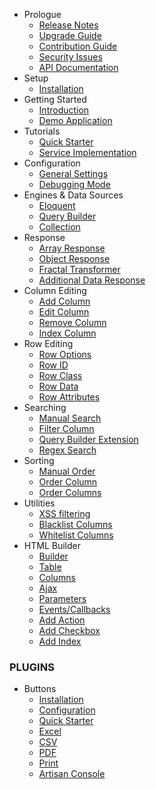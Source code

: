 - Prologue
	- [Release Notes](/docs/laravel-datatables/{{version}}/releases)
	- [Upgrade Guide](/docs/laravel-datatables/{{version}}/upgrade)
	- [Contribution Guide](/docs/laravel-datatables/{{version}}/contributing)
    - [Security Issues](/docs/laravel-datatables/{{version}}/security)
	- [API Documentation](http://yajra.github.io/laravel-datatables/api/{{version}})
- Setup
	- [Installation](/docs/laravel-datatables/{{version}}/installation)
- Getting Started
    - [Introduction](/docs/laravel-datatables/{{version}}/introduction)
    - [Demo Application](https://datatables.yajrabox.com/)
- Tutorials
	- [Quick Starter](https://datatables.yajrabox.com/starter)
	- [Service Implementation](https://datatables.yajrabox.com/service)
- Configuration
    - [General Settings](/docs/laravel-datatables/{{version}}/general-settings)
    - [Debugging Mode](/docs/laravel-datatables/{{version}}/debugger)
- Engines & Data Sources
	- [Eloquent](/docs/laravel-datatables/{{version}}/engine-eloquent)
	- [Query Builder](/docs/laravel-datatables/{{version}}/engine-query)
	- [Collection](/docs/laravel-datatables/{{version}}/engine-collection)
- Response
	- [Array Response](/docs/laravel-datatables/{{version}}/response-array)
	- [Object Response](/docs/laravel-datatables/{{version}}/response-object)
	- [Fractal Transformer](/docs/laravel-datatables/{{version}}/response-fractal)
	- [Additional Data Response](/docs/laravel-datatables/{{version}}/response-with)
- Column Editing
	- [Add Column](/docs/laravel-datatables/{{version}}/add-column)
	- [Edit Column](/docs/laravel-datatables/{{version}}/edit-column)
	- [Remove Column](/docs/laravel-datatables/{{version}}/remove-column)
	- [Index Column](/docs/laravel-datatables/{{version}}/index-column)
- Row Editing
	- [Row Options](/docs/laravel-datatables/{{version}}/row-options)
	- [Row ID](/docs/laravel-datatables/{{version}}/row-options#row-id)
	- [Row Class](/docs/laravel-datatables/{{version}}/row-options#row-class)
	- [Row Data](/docs/laravel-datatables/{{version}}/row-options#row-data)
	- [Row Attributes](/docs/laravel-datatables/{{version}}/row-options#row-attributes)
- Searching
	- [Manual Search](/docs/laravel-datatables/{{version}}/manual-search)
	- [Filter Column](/docs/laravel-datatables/{{version}}/filter-column)
	- [Query Builder Extension](/docs/laravel-datatables/{{version}}/query-builder)
	- [Regex Search](/docs/laravel-datatables/{{version}}/regex)
- Sorting
	- [Manual Order](/docs/laravel-datatables/{{version}}/manual-order)
	- [Order Column](/docs/laravel-datatables/{{version}}/order-column)
	- [Order Columns](/docs/laravel-datatables/{{version}}/order-columns)
- Utilities
	- [XSS filtering](/docs/laravel-datatables/{{version}}/xss)
	- [Blacklist Columns](/docs/laravel-datatables/{{version}}/blacklist)
	- [Whitelist Columns](/docs/laravel-datatables/{{version}}/whitelist)
- HTML Builder
	- [Builder](/docs/laravel-datatables/{{version}}/html-builder)
	- [Table](/docs/laravel-datatables/{{version}}/html-builder-table)
	- [Columns](/docs/laravel-datatables/{{version}}/html-builder-column)
	- [Ajax](/docs/laravel-datatables/{{version}}/html-builder-ajax)
	- [Parameters](/docs/laravel-datatables/{{version}}/html-builder-parameters)
	- [Events/Callbacks](/docs/laravel-datatables/{{version}}/html-builder-callbacks)
	- [Add Action](/docs/laravel-datatables/{{version}}/html-builder-action)
	- [Add Checkbox](/docs/laravel-datatables/{{version}}/html-builder-checkbox)
	- [Add Index](/docs/laravel-datatables/{{version}}/html-builder-index)

### PLUGINS

- Buttons
	- [Installation](/docs/laravel-datatables/{{version}}/buttons-installation)
	- [Configuration](/docs/laravel-datatables/{{version}}/buttons-config)
	- [Quick Starter](/docs/laravel-datatables/{{version}}/buttons-starter)
	- [Excel](/docs/laravel-datatables/{{version}}/buttons-export#excel)
	- [CSV](/docs/laravel-datatables/{{version}}/buttons-export#csv)
	- [PDF](/docs/laravel-datatables/{{version}}/buttons-export#pdf)
	- [Print](/docs/laravel-datatables/{{version}}/buttons-export#print)
	- [Artisan Console](/docs/laravel-datatables/{{version}}/buttons-console)

